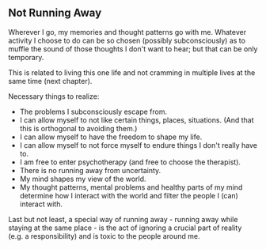 ## Not Running Away

Wherever I go, my memories and thought patterns go with me. Whatever activity I choose to do can be so chosen (possibly subconsciously) as to muffle the sound of those thoughts I don't want to hear; but that can be only temporary.

This is related to living this one life and not cramming in multiple lives at the same time (next chapter).

Necessary things to realize:



*   The problems I subconsciously escape from.
*   I can allow myself to not like certain things, places, situations. (And that this is orthogonal to avoiding them.)
*   I can allow myself to have the freedom to shape my life.
*   I can allow myself to not force myself to endure things I don't really have to.
*   I am free to enter psychotherapy (and free to choose the therapist).
*   There is no running away from uncertainty.
*   My mind shapes my view of the world.
*   My thought patterns, mental problems and healthy parts of my mind determine how I interact with the world and filter the people I (can) interact with.

Last but not least, a special way of running away - running away while staying at the same place - is the act of ignoring a crucial part of reality (e.g. a responsibility) and is toxic to the people around me.

